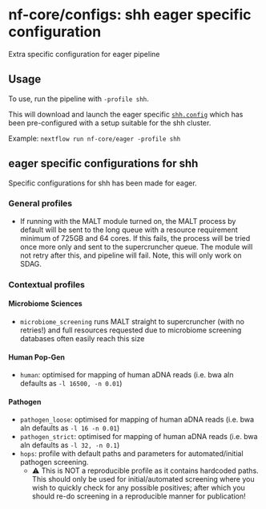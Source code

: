 # nf-core/configs: shh eager specific configuration

Extra specific configuration for eager pipeline

## Usage

To use, run the pipeline with `-profile shh`.

This will download and launch the eager specific [`shh.config`](../../../conf/pipeline/eager/shh.config) which has been pre-configured with a setup suitable for the shh cluster.

Example: `nextflow run nf-core/eager -profile shh`

## eager specific configurations for shh

Specific configurations for shh has been made for eager.

### General profiles

* If running with the MALT module turned on, the MALT process by default will be sent  to the long queue with a resource requirement minimum of 725GB and 64 cores. If this fails, the process will be tried once more only and sent to the supercruncher queue. The module will not retry after this, and pipeline will fail. Note, this will only work on SDAG.

### Contextual profiles

#### Microbiome Sciences

* `microbiome_screening` runs MALT straight to supercruncher (with no retries!) and full resources requested due to microbiome screening databases often easily reach this size

#### Human Pop-Gen

* `human`: optimised for mapping of human aDNA reads (i.e. bwa aln defaults as `-l 16500, -n 0.01`)

#### Pathogen

* `pathogen_loose`: optimised for mapping of human aDNA reads (i.e. bwa aln defaults as `-l 16 -n 0.01`)
* `pathogen_strict`: optimised for mapping of human aDNA reads (i.e. bwa aln defaults as `-l 32, -n 0.1`)
* `hops`: profile with default paths and parameters for automated/initial pathogen screening.
  * :warning: This is NOT a reproducible profile as it contains hardcoded paths. This should only be used for initial/automated screening where you wish to quickly check for any possible positives; after which you should re-do screening in a reproducible manner for publication!
